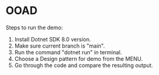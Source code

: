 # OOAD
Steps to run the demo:
1. Install Dotnet SDK 8.0 version.
2. Make sure current branch is "main".
3. Run the command "dotnet run" in terminal.
4. Choose a Design pattern for demo from the MENU.
5. Go through the code and compare the resulting output.
